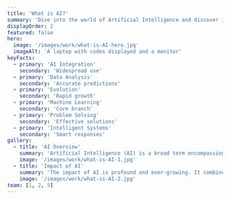 ```yaml
---
title: 'What is AI?'
summary: 'Dive into the world of Artificial Intelligence and discover its transformative impact.'
displayOrder: 2
featured: false
hero:
  image: '/images/work/what-is-AI-hero.jpg'
  imageAlt: 'A laptop with codes displayed and a monitor'
keyFacts:
  - primary: 'AI Integration'
    secondary: 'Widespread use'
  - primary: 'Data Analysis'
    secondary: 'Accurate predictions'
  - primary: 'Evolution'
    secondary: 'Rapid growth'
  - primary: 'Machine Learning'
    secondary: 'Core branch'
  - primary: 'Problem Solving'
    secondary: 'Effective solutions'
  - primary: 'Intelligent Systems'
    secondary: 'Smart responses'
gallery:
  - title: 'AI Overview'
    summary: 'Artificial Intelligence (AI) is a broad term encompassing subfields like deep learning and machine learning. These fields involve algorithms aimed at creating systems capable of making predictions or responses based on data, essentially simulating intelligent behavior in computers.'
    image: '/images/work/what-is-AI-1.jpg'
  - title: 'Impact of AI'
    summary: 'The impact of AI is profound and ever-growing. It combines datasets and computer science to empower problem-solving abilities. With technological advancements, AI integration into daily life has become more pronounced, challenging our understanding of its capabilities as it evolves to perform a myriad of tasks.'
    image: '/images/work/what-is-AI-2.jpg'
team: [1, 2, 5]
---
```

